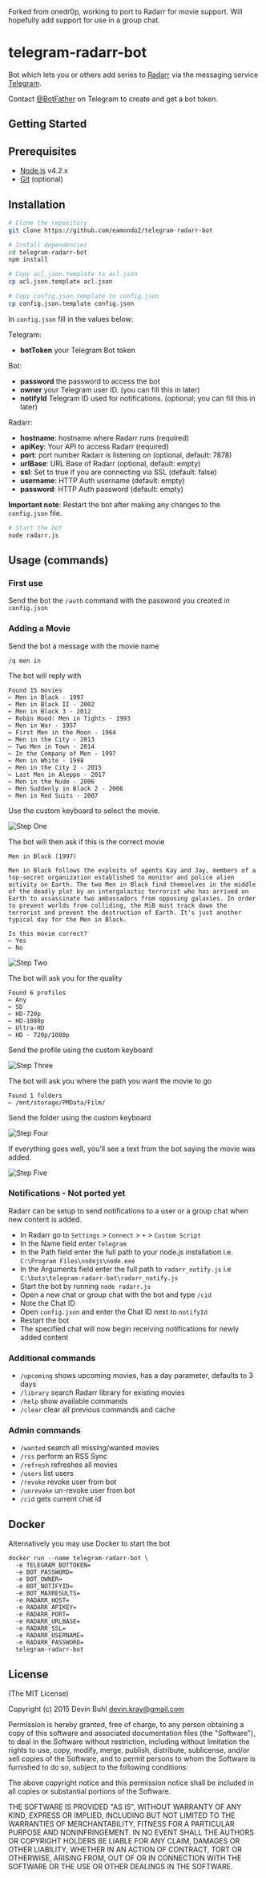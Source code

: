 Forked from onedr0p, working to port to Radarr for movie support. Will hopefully add support for use in a group chat. 

# telegram-radarr-bot

Bot which lets you or others add series to [Radarr](https://radarr.video/) via the messaging service [Telegram](https://telegram.org/).

Contact [@BotFather](http://telegram.me/BotFather) on Telegram to create and get a bot token.

Getting Started
---------------

## Prerequisites
- [Node.js](http://nodejs.org) v4.2.x
- [Git](https://git-scm.com/downloads) (optional)

## Installation

```bash
# Clone the repository
git clone https://github.com/eamondo2/telegram-radarr-bot
```

```bash
# Install dependencies
cd telegram-radarr-bot
npm install
```

```bash
# Copy acl.json.template to acl.json
cp acl.json.template acl.json
```

```bash
# Copy config.json.template to config.json
cp config.json.template config.json
```

In `config.json` fill in the values below:

Telegram:
- **botToken** your Telegram Bot token

Bot:
- **password** the password to access the bot
- **owner** your Telegram user ID. (you can fill this in later)
- **notifyId** Telegram ID used for notifications. (optional; you can fill this in later)

Radarr:
- **hostname**: hostname where Radarr runs (required)
- **apiKey**: Your API to access Radarr (required)
- **port**: port number Radarr is listening on (optional, default: 7878)
- **urlBase**: URL Base of Radarr (optional, default: empty)
- **ssl**: Set to true if you are connecting via SSL (default: false)
- **username**: HTTP Auth username (default: empty)
- **password**: HTTP Auth password (default: empty)

**Important note**: Restart the bot after making any changes to the `config.json` file.

```bash
# Start the bot
node radarr.js
```

## Usage (commands)

### First use
Send the bot the `/auth` command with the password you created in `config.json`

### Adding a Movie

Send the bot a message with the movie name

`/q men in`

The bot will reply with

```
Found 15 movies 
➸ Men in Black - 1997
➸ Men in Black II - 2002
➸ Men in Black 3 - 2012
➸ Robin Hood: Men in Tights - 1993
➸ Men in War - 1957
➸ First Men in the Moon - 1964
➸ Men in the City - 2013
➸ Two Men in Town - 2014
➸ In the Company of Men - 1997
➸ Men in White - 1998
➸ Men in the City 2 - 2015
➸ Last Men in Aleppo - 2017
➸ Men in the Nude - 2006
➸ Men Suddenly in Black 2 - 2006
➸ Men in Red Suits - 2007
```

Use the custom keyboard to select the movie.

![Step One](https://raw.githubusercontent.com/eamondo2/telegram-radarr-bot/master/examples/step_1.png)

The bot will then ask if this is the correct movie

```
Men in Black (1997)

Men in Black follows the exploits of agents Kay and Jay, members of a top-secret organization established to monitor and police alien activity on Earth. The two Men in Black find themselves in the middle of the deadly plot by an intergalactic terrorist who has arrived on Earth to assassinate two ambassadors from opposing galaxies. In order to prevent worlds from colliding, the MiB must track down the terrorist and prevent the destruction of Earth. It's just another typical day for the Men in Black.

Is this movie correct?
➸ Yes
➸ No

```
![Step Two](https://raw.githubusercontent.com/eamondo2/telegram-radarr-bot/master/examples/step_2.png)


The bot will ask you for the quality

```
Found 6 profiles
➸ Any
➸ SD
➸ HD-720p
➸ HD-1080p
➸ Ultra-HD
➸ HD - 720p/1080p

```

Send the profile using the custom keyboard

![Step Three](https://raw.githubusercontent.com/eamondo2/telegram-radarr-bot/master/examples/step_3.png)

The bot will ask you where the path you want the movie to go

```
Found 1 folders
➸ /mnt/storage/PMData/Film/
```

Send the folder using the custom keyboard

![Step Four](https://raw.githubusercontent.com/eamondo2/telegram-radarr-bot/master/examples/step_4.png)



If everything goes well, you'll see a text from the bot saying the movie was added.

![Step Five](https://raw.githubusercontent.com/eamondo2/telegram-radarr-bot/master/examples/step_5.png)


### Notifications - Not ported yet
Radarr can be setup to send notifications to a user or a group chat when new content is added.  

* In Radarr go to `Settings` > `Connect` > `+` > `Custom Script`
* In the Name field enter `Telegram`
* In the Path field enter the full path to your node.js installation i.e. `C:\Program Files\nodejs\node.exe`
* In the Arguments field enter the full path to `radarr_notify.js` i.e `C:\bots\telegram-radarr-bot\radarr_notify.js`
* Start the bot by running `node radarr.js`
* Open a new chat or group chat with the bot and type `/cid` 
* Note the Chat ID
* Open `config.json` and enter the Chat ID next to `notifyId`
* Restart the bot
* The specified chat will now begin receiving notifications for newly added content


### Additional commands
* `/upcoming` shows upcoming movies, has a day parameter, defaults to 3 days
* `/library` search Radarr library for existing movies
* `/help` show available commands
* `/clear` clear all previous commands and cache

### Admin commands
* `/wanted` search all missing/wanted movies
* `/rss` perform an RSS Sync
* `/refresh` refreshes all movies
* `/users` list users
* `/revoke` revoke user from bot
* `/unrevoke` un-revoke user from bot
* `/cid` gets current chat id

## Docker
Alternatively you may use Docker to start the bot
```
docker run --name telegram-radarr-bot \
  -e TELEGRAM_BOTTOKEN=
  -e BOT_PASSWORD=
  -e BOT_OWNER=
  -e BOT_NOTIFYID=
  -e BOT_MAXRESULTS=
  -e RADARR_HOST=
  -e RADARR_APIKEY=
  -e RADARR_PORT=
  -e RADARR_URLBASE=
  -e RADARR_SSL=
  -e RADARR_USERNAME=
  -e RADARR_PASSWORD=
  telegram-radarr-bot
```



## License
(The MIT License)

Copyright (c) 2015 Devin Buhl <devin.kray@gmail.com>

Permission is hereby granted, free of charge, to any person obtaining
a copy of this software and associated documentation files (the
"Software"), to deal in the Software without restriction, including
without limitation the rights to use, copy, modify, merge, publish,
distribute, sublicense, and/or sell copies of the Software, and to
permit persons to whom the Software is furnished to do so, subject to
the following conditions:

The above copyright notice and this permission notice shall be
included in all copies or substantial portions of the Software.

THE SOFTWARE IS PROVIDED "AS IS", WITHOUT WARRANTY OF ANY KIND,
EXPRESS OR IMPLIED, INCLUDING BUT NOT LIMITED TO THE WARRANTIES OF
MERCHANTABILITY, FITNESS FOR A PARTICULAR PURPOSE AND
NONINFRINGEMENT. IN NO EVENT SHALL THE AUTHORS OR COPYRIGHT HOLDERS BE
LIABLE FOR ANY CLAIM, DAMAGES OR OTHER LIABILITY, WHETHER IN AN ACTION
OF CONTRACT, TORT OR OTHERWISE, ARISING FROM, OUT OF OR IN CONNECTION
WITH THE SOFTWARE OR THE USE OR OTHER DEALINGS IN THE SOFTWARE.
